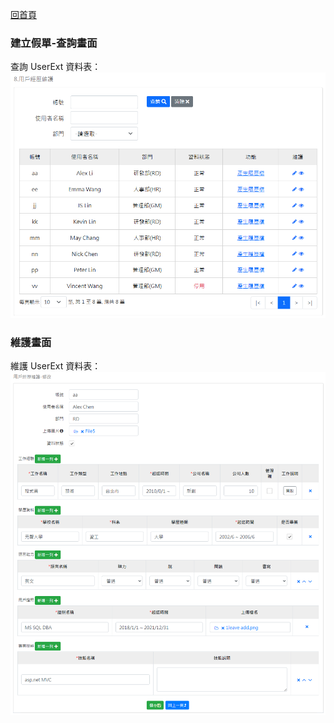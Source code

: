 [回首頁](../../Readme-TW.md)
### 建立假單-查詢畫面
查詢 UserExt 資料表：
![查詢畫面](image/userExt-read.png)

### 維護畫面
維護 UserExt 資料表：
![維護畫面](image/userExt-edit.png)
